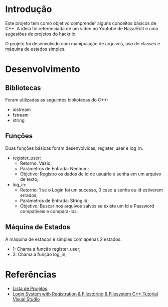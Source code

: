 # Introdução

Este projeto tem como objetivo comprender alguns conceitos básicos de C++. A ideia foi referenciada de um vídeo no Youtube de HazarEdit e uma sugestões de projetos do hackr.io. 

O projeto foi desenvolvido com manipulação de arquivos, uso de classes e máquina de estados simples.


# Desenvolvimento

## Bibliotecas

Foram utilizadas as seguintes bibliotecas do C++: 

- iostream
- fstream
- string 


## Funções

Duas funções básicas foram desenvolvidas, register_user e log_in. 

- register_user:
    - Retorno: Vazio;
    - Parâmetros de Entrada: Nenhum;
    - Objetivo: Registro os dados de id de usuário e senha em um arquivo de texto;
- log_in:
    - Retorno: 1 se o Login foi um sucesso, 0 caso a senha ou id estiverem errados;
    - Parâmetros de Entrada: String id;
    - Objetivo: Buscar nos arquivos salvos se existe um Id e Password compatíveis e compara-los; 

## Máquina de Estados

A máquina de estados é simples com apenas 2 estados:

- 1: Chama a função register_user;
- 2: Chama a função log_in;



# Referências

- [Lista de Projetos](https://hackr.io/blog/cpp-projects)
- [Login System with Registration & Filestoring & Filesystem C++ Tutorial Visual Studio](https://www.youtube.com/watch?v=I_aWPGCaaFA)